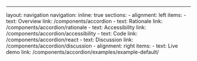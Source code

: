 ---
layout: navigation
navigation:
  inline: true
  sections:
    - alignment: left
      items:
        - text: Overview
          link: /components/accordion
        - text: Rationale
          link: /components/accordion/rationale
        - text: Accessibility
          link: /components/accordion/accessibility
        - text: Code
          link: /components/accordion/react
        - text: Discussion
          link: /components/accordion/discussion
    - alignment: right
      items:
        - text: Live demo
          link: /components/accordion/examples/example-default/
